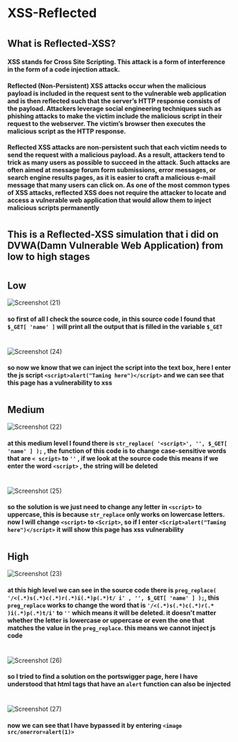 # XSS-Reflected

#
## What is Reflected-XSS?

#### XSS stands for Cross Site Scripting. This attack is a form of interference in the form of a code injection attack.

#### Reflected (Non-Persistent) XSS attacks occur when the malicious payload is included in the request sent to the vulnerable web application and is then reflected such that the server’s HTTP response consists of the payload. Attackers leverage social engineering techniques such as phishing attacks to make the victim include the malicious script in their request to the webserver. The victim’s browser then executes the malicious script as the HTTP response. 

#### Reflected XSS attacks are non-persistent such that each victim needs to send the request with a malicious payload. As a result, attackers tend to trick as many users as possible to succeed in the attack. Such attacks are often aimed at message forum form submissions, error messages, or search engine results pages, as it is easier to craft a malicious e-mail message that many users can click on. As one of the most common types of XSS attacks, reflected XSS does not require the attacker to locate and access a vulnerable web application that would allow them to inject malicious scripts permanently

#
#
## This is a Reflected-XSS simulation that i did on DVWA(Damn Vulnerable Web Application) from low to high stages
#
#

## Low

![Screenshot (21)](https://user-images.githubusercontent.com/106005322/218767063-3495683c-fb3f-4a10-85ab-9dc9b179c304.png)
#### so first of all I check the source code, in this source code I found that ```$_GET[ 'name' ]``` will print all the output that is filled in the variable ```$_GET```

#

![Screenshot (24)](https://user-images.githubusercontent.com/106005322/218767546-6ad92d61-b3a4-4a92-b7a7-76a619362593.png)
#### so now we know that we can inject the script into the text box, here I enter the js script ```<script>alert("Taming here")</script>``` and we can see that this page has a vulnerability to xss

#
#
## Medium

![Screenshot (22)](https://user-images.githubusercontent.com/106005322/218767232-38b9af68-67c4-4830-b459-34712abb23ac.png)
#### at this medium level I found there is ```str_replace( '<script>', '', $_GET[ 'name' ] );``` , the function of this code is to change case-sensitive words that are ```< script>``` to ```''``` , if we look at the source code this means if we enter the word ```<script>``` , the string will be deleted

#

![Screenshot (25)](https://user-images.githubusercontent.com/106005322/218767588-bc8e9378-4a8a-4e58-883e-15501b27a813.png)
#### so the solution is we just need to change any letter in ```<script>``` to uppercase, this is because ```str_replace``` only works on lowercase letters. now I will change ```<script>``` to ```<Script>```, so if I enter ```<Script>alert("Taming here")</script>``` it will show this page has xss vulnerability

#
#
## High

![Screenshot (23)](https://user-images.githubusercontent.com/106005322/218767295-0a1d024f-bdd2-4a74-8709-b92590f4b8fc.png)
#### at this high level we can see in the source code there is ```preg_replace( '/<(.*)s(.*)c(.*)r(.*)i(.*)p(.*)t/ i' , '', $_GET[ 'name' ] );```, this ```preg_replace``` works to change the word that is ```'/<(.*)s(.*)c(.*)r(.* )i(.*)p(.*)t/i'``` to ```''``` which means it will be deleted. it doesn't matter whether the letter is lowercase or uppercase or even the one that matches the value in the ```preg_replace```. this means we cannot inject js code

#

![Screenshot (26)](https://user-images.githubusercontent.com/106005322/218767689-1fe43da0-8c6b-45f1-abdb-65d65208fc26.png)
#### so I tried to find a solution on the portswigger page, here I have understood that html tags that have an ```alert``` function can also be injected

#

![Screenshot (27)](https://user-images.githubusercontent.com/106005322/218767748-af21b5a2-07cf-4360-813b-7e5f8406b583.png)
#### now we can see that I have bypassed it by entering ```<image src/onerror=alert(1)>```
